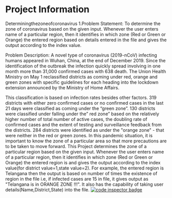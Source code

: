 # Project Information

Determiningthezoneofcoronavirus
1.Problem Statement: To determine the zone of coronavirus based on the given input. Whenever the user enters name of a particular region, then it identifies in which zone (Red or Green or Orange) the entered region based on details entered in the file and gives the output according to the index value.

Problem Description: A novel type of coronavirus (2019-nCoV) infecting humans appeared in Wuhan, China, at the end of December 2019. Since the identification of the outbreak the infection quickly spread involving in one month more than 31,000 confirmed cases with 638 death. The Union Health Ministry on May 1 reclassified districts as coming under red, orange and green zones with specific guidelines for each heading into the lockdown extension announced by the Ministry of Home Affairs.

This classification is based on infection rates besides other factors. 319 districts with either zero confirmed cases or no confirmed cases in the last 21 days were classified as coming under the “green zone”. 130 districts were classified under falling under the” red zone” based on the relatively higher number of total number of active cases, the doubling rate of confirmed cases and the extent of testing and surveillance feedback from the districts. 284 districts were identified as under the "orange zone" - that were neither in the red or green zones. In this pandemic situation, it is important to know the zone of a particular area so that more precautions are to be taken to move forward. This Project determines the zone of a particular region based on the given input. Whenever the user enters name of a particular region, then it identifies in which zone (Red or Green or Orange) the entered region is and gives the output according to the index value(for district value=1,state value=2). For example, the entered region is Telangana then the output is based on number of times the existence of region in the file i.e, if infected cases are 15 in file, it gives output as "Telangana is in ORANGE ZONE !!!". It also has the capability of taking user details(Name,District,State) into the file.
<a href="https://frontend.code-inspector.com/public/user/github/Shirishameda25">
   <img src="https://code-inspector.com/public/badge/user/github/Shirishameda25?style=light" alt="code inspector badge" />
</a>
